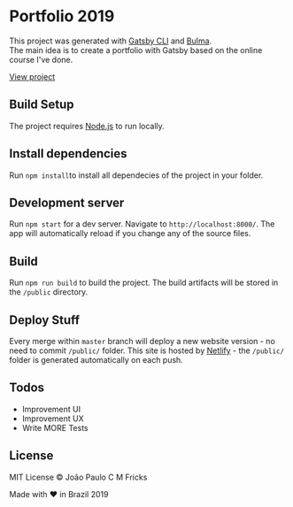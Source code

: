 # Portfolio 2019

This project was generated with [Gatsby CLI](https://www.gatsbyjs.org/docs/quick-start/#use-the-gatsby-cli) and [Bulma](https://bulma.io).\
The main idea is to create a portfolio with Gatsby based on the online course I've done.

[View project](https://jpcmf-gatsby.netlify.com/)

## Build Setup

The project requires [Node.js](https://nodejs.org/) to run locally.

## Install dependencies

Run `npm install`to install all dependecies of the project in your folder.

## Development server

Run `npm start` for a dev server. Navigate to `http://localhost:8000/`. The app will automatically reload if you change any of the source files.

## Build

Run `npm run build` to build the project. The build artifacts will be stored in the `/public` directory.

## Deploy Stuff

Every merge within `master` branch will deploy a new website version - no need to commit `/public/` folder.
This site is hosted by [Netlify](https://www.netlify.com/) - the `/public/` folder is generated automatically on each push.

## Todos

- Improvement UI
- Improvement UX
- Write MORE Tests

## License

MIT License © João Paulo C M Fricks

Made with ❤ in Brazil 2019
